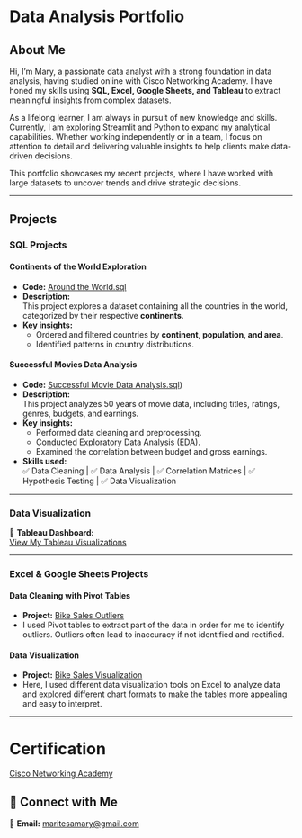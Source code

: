 
# Data Analysis Portfolio  

## About Me  
Hi, I’m Mary, a passionate data analyst with a strong foundation in data analysis, having studied online with Cisco Networking Academy. I have honed my skills using **SQL, Excel, Google Sheets, and Tableau** to extract meaningful insights from complex datasets.  

As a lifelong learner, I am always in pursuit of new knowledge and skills. Currently, I am exploring Streamlit and Python to expand my analytical capabilities. Whether working independently or in a team, I focus on attention to detail and delivering valuable insights to help clients make data-driven decisions.  

This portfolio showcases my recent projects, where I have worked with large datasets to uncover trends and drive strategic decisions.  

---

## Projects  

### **SQL Projects**  

#### Continents of the World Exploration 
- **Code:**
  [Around the World.sql](https://github.com/Maryton/Portfolio-Projects/blob/main/Around%20the%20world.sql)
- **Description:**  
  This project explores a dataset containing all the countries in the world, categorized by their respective **continents**.  
- **Key insights:**  
  - Ordered and filtered countries by **continent, population, and area**.  
  - Identified patterns in country distributions.  

#### Successful Movies Data Analysis 
- **Code:**
  [Successful Movie Data Analysis.sql](https://github.com/Maryton/Portfolio-Projects/blob/main/Successful%20Movies%20Data%20Analysis.sql))
- **Description:**  
  This project analyzes 50 years of movie data, including titles, ratings, genres, budgets, and earnings.  
- **Key insights:**  
  - Performed data cleaning and preprocessing.  
  - Conducted Exploratory Data Analysis (EDA).  
  - Examined the correlation between budget and gross earnings.  
- **Skills used:**  
  ✅ Data Cleaning | ✅ Data Analysis | ✅ Correlation Matrices | ✅ Hypothesis Testing | ✅ Data Visualization  

---

### **Data Visualization**  

🔗 **Tableau Dashboard:**  
[View My Tableau Visualizations](https://public.tableau.com/app/profile/mary.ayieta/vizzes)  

---

### **Excel & Google Sheets Projects**  

####  Data Cleaning with Pivot Tables  
- **Project:** [Bike Sales Outliers](https://1drv.ms/x/c/58b4793624884b4c/EYpXaFi8_FJNuSF0n9s9Z8gB_5mebscVAO4iSauBZd-5oQ)
- I used Pivot tables to extract part of the data in order for me to identify outliers. Outliers often lead to inaccuracy if not identified and rectified. 

####  Data Visualization  
- **Project:** [Bike Sales Visualization](https://1drv.ms/x/c/58b4793624884b4c/ESTMaYQzA4BBmn7akzHg5SgB5ddeeIP2UI9oNaVIJnmtzQ)
- Here, I used different data visualization tools on Excel to analyze data and explored different chart formats to make the tables more appealing and easy to interpret.

---
# Certification
[Cisco Networking Academy](https://www.credly.com/badges/92a57390-cf7d-4508-9ee3-009e1aa434fe)

## 🔗 Connect with Me   
📧 **Email:** maritesamary@gmail.com  
